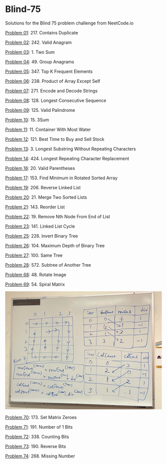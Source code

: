 # Blind-75
Solutions for the Blind 75 problem challenge from NeetCode.io

[Problem 01](P01.py): 217. Contains Duplicate

[Problem 02](P02.py): 242. Valid Anagram

[Problem 03](P03.py): 1. Two Sum

[Problem 04](P04.py): 49. Group Anagrams

[Problem 05](P05.py): 347. Top K Frequent Elements

[Problem 06](P06.py): 238. Product of Array Except Self

[Problem 07](P07.py): 271. Encode and Decode Strings

[Problem 08](P08.py): 128. Longest Consecutive Sequence

[Problem 09](P09.py): 125. Valid Palindrome

[Problem 10](P10.py): 15. 3Sum

[Problem 11](P11.py): 11. Container With Most Water

[Problem 12](P12.py): 121. Best Time to Buy and Sell Stock

[Problem 13](P13.py): 3. Longest Substring Without Repeating Characters

[Problem 14](P14.py):  424. Longest Repeating Character Replacement

[Problem 16](P16.py):  20. Valid Parentheses

[Problem 17](P17.py):  153. Find Minimum in Rotated Sorted Array

[Problem 19](P19.py):  206. Reverse Linked List

[Problem 20](P20.py):  21. Merge Two Sorted Lists

[Problem 21](P21.py):  143. Reorder List

[Problem 22](P22.py):  19. Remove Nth Node From End of List

[Problem 23](P23.py):  141. Linked List Cycle

[Problem 25](P25.py):   226. Invert Binary Tree

[Problem 26](P26.py):   104. Maximum Depth of Binary Tree

[Problem 27](P27.py):   100. Same Tree

[Problem 28](P28.py):   572. Subtree of Another Tree

[Problem 68](P68.py):  48. Rotate Image

[Problem 69](P69.py): 54. Spiral Matrix

![Alt text](P69_matrix_spiral_traversal.jpeg?raw=true "Spiral Matrix Traversal")

[Problem 70](P70.py):  173. Set Matrix Zeroes

[Problem 71](P71.py):  191. Number of 1 Bits

[Problem 72](P72.py):  338. Counting Bits

[Problem 73](P73.py):  190. Reverse Bits

[Problem 74](P74.py):  268. Missing Number